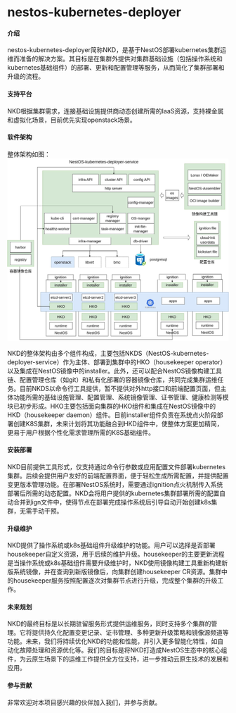 # nestos-kubernetes-deployer

#### 介绍
nestos-kubernetes-deployer简称NKD，是基于NestOS部署kubernetes集群运维而准备的解决方案。其目标是在集群外提供对集群基础设施（包括操作系统和kubernetes基础组件）的部署、更新和配置管理等服务，从而简化了集群部署和升级的流程。

#### 支持平台
NKD根据集群需求，连接基础设施提供商动态创建所需的IaaS资源，支持裸金属和虚拟化场景，目前优先实现openstack场景。

#### 软件架构
整体架构如图：
![arch](/docs/images/arch.jpg)

NKD的整体架构由多个组件构成，主要包括NKDS（NestOS-kubernetes-deployer-service）作为主体、部署到集群中的HKO（housekeeper operator）以及集成在NestOS镜像中的installer。此外，还可以配合NestOS镜像构建工具链、配置管理仓库（如git）和私有化部署的容器镜像仓库，共同完成集群运维任务。目前NKDS以命令行工具提供，暂不提供对外http接口和前端配置页面，但主体功能所需的基础设施管理、配置管理、系统镜像管理、证书管理、健康检测等模块已初步形成。HKO主要包括面向集群的HKO组件和集成在NestOS镜像中的HKD（housekeeper daemon）组件。目前installer组件负责在系统点火阶段部署创建K8S集群，未来计划将其功能融合到HKD组件中，使整体方案更加精简，更易于用户根据个性化需求管理所需的K8S基础组件。

#### 安装部署
NKD目前提供工具形式，仅支持通过命令行参数或应用配置文件部署kubernetes集群。后续会提供用户友好的前端配置界面，便于轻松生成所需配置，并提供配置变更版本管理功能。在部署NestOS系统时，需要通过ignition点火机制传入系统部署后所需的动态配置。NKD会将用户提供的kubernetes集群部署所需的配置自动合并到ign文件中，使得节点在部署完成操作系统后引导自动开始创建k8s集群，无需手动干预。

#### 升级维护
NKD提供了操作系统或k8s基础组件升级维护的功能。用户可以选择是否部署housekeeper自定义资源，用于后续的维护升级。housekeeper的主要更新流程是当操作系统或k8s基础组件需要升级维护时，NKD使用镜像构建工具重新构建新版系统镜像，并在查询到新版镜像后，向集群创建housekeeper CR资源。集群中的housekeeper服务按照配置逐次对集群节点进行升级，完成整个集群的升级工作。

#### 未来规划
NKD的最终目标是以长期驻留服务形式提供运维服务，同时支持多个集群的管理。它将提供持久化配置变更记录、证书管理、多种更新升级策略和镜像源频道等功能。未来，我们将持续优化NKD的功能和性能，并引入更多智能化特性，如自动化故障处理和资源优化等。我们的目标是将NKD打造成NestOS生态中的核心组件，为云原生场景下的运维工作提供全方位支持，进一步推动云原生技术的发展和应用。

#### 参与贡献
非常欢迎对本项目感兴趣的伙伴加入我们，并参与贡献。